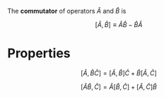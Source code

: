 The **commutator** of operators $\widehat{A}$ and $\widehat{B}$ is 

$$
\left[ \widehat{A}, \widehat{B} \right] \equiv \widehat{A}\widehat{B} - \widehat{B}\widehat{A}
$$

# Properties

$$
\left[\widehat{A}, \widehat{B}\widehat{C}\right]=\left[\widehat{A}, \widehat{B}\right]\widehat{C} + \widehat{B}\left[\widehat{A}, \widehat{C}\right]
$$

$$
\left[\widehat{A}\widehat{B}, \widehat{C}\right]= \widehat{A}\left[\widehat{B}, \widehat{C}\right] + \left[\widehat{A}, \widehat{C}\right]\widehat{B}
$$